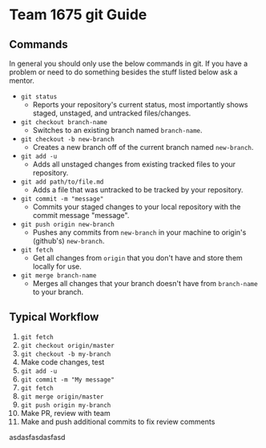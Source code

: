 # Team 1675 git Guide

## Commands
In general you should only use the below commands in git. If you have a problem or need to do something besides the stuff listed below ask a mentor.

- `git status`
  - Reports your repository's current status, most importantly shows staged, unstaged, and untracked files/changes.
- `git checkout branch-name`
  - Switches to an existing branch named `branch-name`.
- `git checkout -b new-branch`
  - Creates a new branch off of the current branch named `new-branch`.
- `git add -u`
  - Adds all unstaged changes from existing tracked files to your repository.
- `git add path/to/file.md`
  - Adds a file that was untracked to be tracked by your repository.
- `git commit -m "message"`
  - Commits your staged changes to your local repository with the commit message "message".
- `git push origin new-branch`
  - Pushes any commits from `new-branch` in your machine to origin's (github's) `new-branch`.
- `git fetch`
  - Get all changes from `origin` that you don't have and store them locally for use.
- `git merge branch-name`
  - Merges all changes that your branch doesn't have from `branch-name` to your branch.

## Typical Workflow
1. `git fetch`
1. `git checkout origin/master`
1. `git checkout -b my-branch`
1. Make code changes, test
1. `git add -u`
1. `git commit -m "My message"`
1. `git fetch`
1. `git merge origin/master`
1. `git push origin my-branch`
1. Make PR, review with team
1. Make and push additional commits to fix review comments

asdasfasdasfasd

